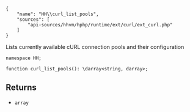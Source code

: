 ``` yamlmeta
{
    "name": "HH\\curl_list_pools",
    "sources": [
        "api-sources/hhvm/hphp/runtime/ext/curl/ext_curl.php"
    ]
}
```




Lists currently available cURL connection pools and their configuration




``` Hack
namespace HH;

function curl_list_pools(): \darray<string, darray>;
```




## Returns




+ ` array `
<!-- HHAPIDOC -->
